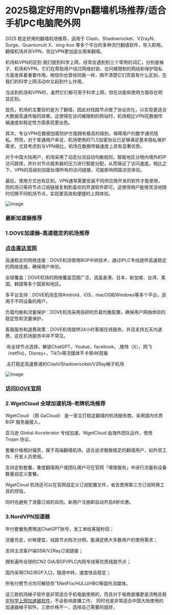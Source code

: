 # 2025稳定好用的Vpn翻墙机场推荐/适合手机PC电脑爬外网

2025 稳定好用的翻墙机场推荐，适用于 Clash、Shadowrocket、V2rayN、Surge、Quantumult X、sing-box 等多个平台的多种流行翻墙软件，导入即用。翻墙机场并非VPN，但比VPN更加适合用来翻墙。

机场和VPN的区别
我们提到科学上网，经常会遇到到三个常用的词汇，分别是梯子、机场和VPN。它们在帮助用户绕过网络封锁、访问被限制的网站和保护隐私方面发挥着重要作用。相信你也曾经同我一样，搞不清楚它们究竟有什么区别，在我们的科学上网活动中又起到什么作用。

当谈到机场和VPN时，虽然它们都可用于科学上网，但在功能和使用方面存在明显区别。

首先，机场的主要目的是为了翻墙，因此对线路节点做了协议优化，以实现更适合大数据高速传输的效果。这使得在访问被限制的网站时，机场相比VPN在数据传输速度和稳定性方面表现更出色。

其次，专业VPN在数据加密防护方面拥有极高的级别，保障用户的数字通讯隐私。然而，对于普通用户来说，机场使用的TLS加密协议已足够满足基本隐私保护需求，尤其考虑到与VPN相比，机场在数据传输速度上具有显著优势。

对于中国大陆用户，机场采用了动态分流自动均衡规则，智能地区分境内境外的IP访问路径，并针对节点服务器的压力进行智能分配，从而保证了访问速度。相比之下，VPN的高级别加密处理所有的访问链接，可能影响网路浏览体验。

最后，使用方式也有区别。VPN通常需要安装不同供应商开发的软件才能使用，而机场只需将节点订阅链接复制到喜欢的开源软件即可。这使得用户能够灵活地随时切换不同机场节点，实现更高效和便捷的上网体验。

![image](https://github.com/user-attachments/assets/8a6c2273-6d8f-4754-9489-8c0df42bca0d)

### 最新加速器推荐

### 1.DOVE加速器–高速稳定的机场推荐
### [点击直达官网](https://dove8.cc/a.php?alavBTtF8UB)

高速稳定的网络连接：DOVE机场使用BGP中转技术，通过IPLC专线提供高速稳定的网络连接，确保用户体验。

全球覆盖：DOVE机场的网络覆盖范围广泛，涵盖香港、日本、新加坡、台湾、美国、韩国等多个国家和地区。

多平台支持：DOVE机场支持Android、iOS、macOS和Windows等多个平台，适用于不同设备的用户。

负载均衡和流量保护：DOVE机场采用自研的负载均衡配置，确保用户网络体验的稳定性和流量保护。

客服服务和退费政策：DOVE机场提供24小时客服在线服务，并且支持五天内退费，这在机场服务中并不常见。

.有全球节点选择，解锁ChatGPT，Youtue，facebook，,推特（X），网飞（netflix)，Disney+，TikTo等流媒体不卡顿4K观看

.主打稳定高速靠谱的Clash/Shadowrocket/V2Ray梯子机场

![image](https://github.com/user-attachments/assets/3973b54a-64f1-42a6-b581-f3c4111e98df)

### [访问DOVE官网](https://dove8.cc/a.php?alavBTtF8UB)

### 2.WgetCloud 全球加速机场-老牌机场推荐

WgetCloud （原 GaCloud） 是一家主打稳定翻墙的机场服务商，采用国内优质 BGP 服务器接入，

亚马逊 Global Accelerator 专线加速。WgetCloud 由海外团队运作，使用 Trojan 协议，

套餐价格相对偏贵，属于高端翻墙机场，适合追求极致稳定的翻墙用户，如外贸工作、开发人员使用。

支持定制套餐，重度翻墙用户或团队用户可在官网「增值服务」中进行流量和设备数量自定义套餐。

WgetCloud 机场还可以在官网自定义订阅配置文件，省去使用第三方订阅转换工具的烦恼，

同时也避免了泄露订阅的风险。新用户注册即自动开启8折优惠。

### 3.NordVPN加速器

年付套餐免费赠送ChatGPT账号，发工单给客服秒回；

流量充足，价格便宜，线路节点档次分明，能满足绝大多数用户的使用需求；

支持主流客户端SSR/V2Ray订阅链接；

拥有遍布全球的CN2 GIA/BGP/IPLC内网专线等优质线路节点；

国内采用CN2/BGP入口，隧道中转，速度快且稳定；

所有付费节点均可解锁奈飞NetFlix/HULU/HBO等国外流媒体。

这三款机场梯子软件是非常适合手机电脑使用的，而且对于电商直播更是流畅且稳定[科学上网加速器软件](https://appletalking.cc/archives/2561)，不会影响直播工作。 同时也是非常适合中国大陆使用的加速器梯子软件。三款价格不一，选择自己需要的就好。

